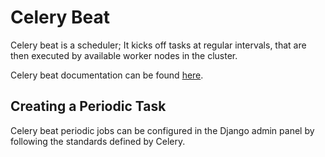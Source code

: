 # Celery Beat

Celery beat is a scheduler; It kicks off tasks at regular intervals, that are then executed by available worker nodes in the cluster.

Celery beat documentation can be found [here](https://docs.celeryq.dev/en/stable/userguide/periodic-tasks.html#:~:text=celery%20beat%20is%20a%20scheduler,entries%20in%20a%20SQL%20database.).

## Creating a Periodic Task

Celery beat periodic jobs can be configured in the Django admin panel by following the standards defined by Celery.
